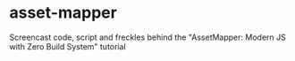 # asset-mapper
Screencast code, script and freckles behind the "AssetMapper: Modern JS with Zero Build System" tutorial
